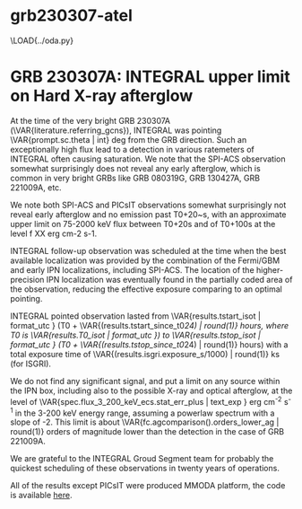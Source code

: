 # grb230307-atel

\LOAD{../oda.py}

# GRB 230307A: INTEGRAL upper limit on Hard X-ray afterglow

At the time of the very bright GRB 230307A (\VAR{literature.referring_gcns}), INTEGRAL was pointing \VAR{prompt.sc.theta | int} deg from the GRB direction. Such an exceptionally high flux lead to a detection in various ratemeters of INTEGRAL often causing saturation. We note that the SPI-ACS observation somewhat surprisingly does not reveal any early afterglow, which is common in very bright GRBs like GRB 080319G, GRB 130427A, GRB 221009A, etc.

We note both SPI-ACS and PICsIT observations somewhat surprisingly not reveal early afterglow and no emission past T0+20~s, with an approximate upper limit on 75-2000 keV flux between T0+20s and of T0+100s at the level f XX erg cm-2 s-1.

<!-- . As is sometimes the case for exceptional GRBs, BGO-attenuated non-vetoed SPI GeD rate reveals clear signal, giving an idea of the true intensity of the burst, suggesting that SPI-ACS signal was not strongly attenuated, and provide an estimate of the fluence at the level of XX in 75-2000 keV -->

INTEGRAL follow-up observation was scheduled at the time when the best available localization was provided by the combination of the Fermi/GBM and early IPN localizations, including SPI-ACS. The location of the higher-precision IPN localization was eventually found in the partially coded area of the observation, reducing the effective exposure comparing to an optimal pointing.

INTEGRAL pointed observation lasted from \VAR{results.tstart_isot | format_utc } (T0 + \VAR{(results.tstart_since_t0*24) | round(1)} hours, where T0 is \VAR{results.T0_isot  | format_utc }) to \VAR{results.tstop_isot  | format_utc } (T0 + \VAR{(results.tstop_since_t0*24) | round(1)} hours) with a total exposure time of \VAR{(results.isgri.exposure_s/1000) | round(1)} ks (for ISGRI).

We do not find any significant signal, and put a limit on any source within the IPN box, including also to the possible X-ray and optical afterglow, at the level of \VAR{spec.flux_3_200_keV_ecs.stat_err_plus | text_exp } erg cm<sup>-2</sup> s<sup>-1</sup> in the 3-200 keV energy range, assuming a powerlaw spectrum with a slope of -2. This limit is about \VAR{fc.agcomparison().orders_lower_ag | round(1)} orders of magnitude lower than the detection in the case of GRB 221009A. 

<!-- The upper limit is factor XX lower than in the case of GRB221009A (and factor XX lower in ratio to prompt emission luminosity). appears rather similar to GRB120711A, but at 10 times smaller distance. -->

We are grateful to the INTEGRAL Groud Segment team for probably the quickest scheduling of these observations in twenty years of operations.

All of the results except PICsIT were produced MMODA platform, the code is available [here](zenodo).

<!-- Images and reduced data related to this publication can be found here: https://zenodo.org/record/7186289 -->
